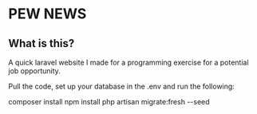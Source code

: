 # PEW NEWS

## What is this?

A quick laravel website I made for a programming exercise for a potential job opportunity.

Pull the code, set up your database in the .env and run the following:

composer install
npm install
php artisan migrate:fresh --seed  